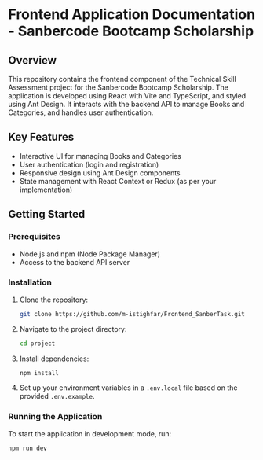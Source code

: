 # Frontend Application Documentation - Sanbercode Bootcamp Scholarship

## Overview

This repository contains the frontend component of the Technical Skill Assessment project for the Sanbercode Bootcamp Scholarship. The application is developed using React with Vite and TypeScript, and styled using Ant Design. It interacts with the backend API to manage Books and Categories, and handles user authentication.

## Key Features

- Interactive UI for managing Books and Categories
- User authentication (login and registration)
- Responsive design using Ant Design components
- State management with React Context or Redux (as per your implementation)

## Getting Started

### Prerequisites

- Node.js and npm (Node Package Manager)
- Access to the backend API server

### Installation

1. Clone the repository:
   ```bash
   git clone https://github.com/m-istighfar/Frontend_SanberTask.git
   ```
2. Navigate to the project directory:
   ```bash
   cd project
   ```
3. Install dependencies:
   ```bash
   npm install
   ```
4. Set up your environment variables in a `.env.local` file based on the provided `.env.example`.

### Running the Application

To start the application in development mode, run:
```bash
npm run dev
```